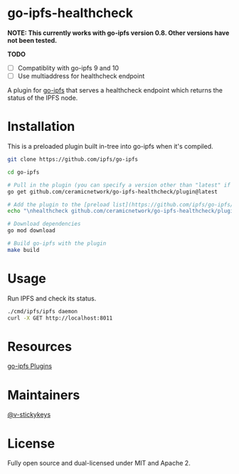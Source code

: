 # go-ipfs-healthcheck

**NOTE: This currently works with go-ipfs version 0.8. Other versions have not been tested.**

**TODO**

- [ ] Compatiblity with go-ipfs 9 and 10
- [ ] Use multiaddress for healthcheck endpoint

A plugin for [go-ipfs](https://github.com/ipfs/go-ipfs) that serves a healthcheck endpoint which returns the status of the IPFS node.

# Installation

This is a preloaded plugin built in-tree into go-ipfs when it's compiled.

```sh
git clone https://github.com/ipfs/go-ipfs

cd go-ipfs

# Pull in the plugin (you can specify a version other than "latest" if you'd like)
go get github.com/ceramicnetwork/go-ipfs-healthcheck/plugin@latest

# Add the plugin to the [preload list](https://github.com/ipfs/go-ipfs/blob/master/docs/plugins.md#preloaded-plugins)
echo "\nhealthcheck github.com/ceramicnetwork/go-ipfs-healthcheck/plugin 0" >> plugin/loader/preload_list

# Download dependencies
go mod download

# Build go-ipfs with the plugin
make build
```

# Usage

Run IPFS and check its status.
```sh
./cmd/ipfs/ipfs daemon
curl -X GET http://localhost:8011
```

# Resources

[go-ipfs Plugins](https://github.com/ipfs/go-ipfs/blob/master/docs/plugins.md)

# Maintainers

[@v-stickykeys](https://github.com/v-stickykeys)

# License

Fully open source and dual-licensed under MIT and Apache 2.
